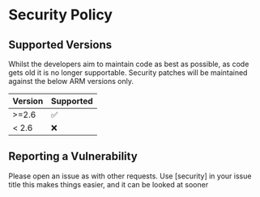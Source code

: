 # Security Policy

## Supported Versions

Whilst the developers aim to maintain code as best as possible, as code gets old it is no longer supportable.
Security patches will be maintained against the below ARM versions only.

| Version | Supported          |
|---------|--------------------|
| >=2.6   | :white_check_mark: |
| < 2.6   | :x:                |

## Reporting a Vulnerability

Please open an issue as with other requests.
Use [security] in your issue title this makes things easier, and it can be looked at sooner
